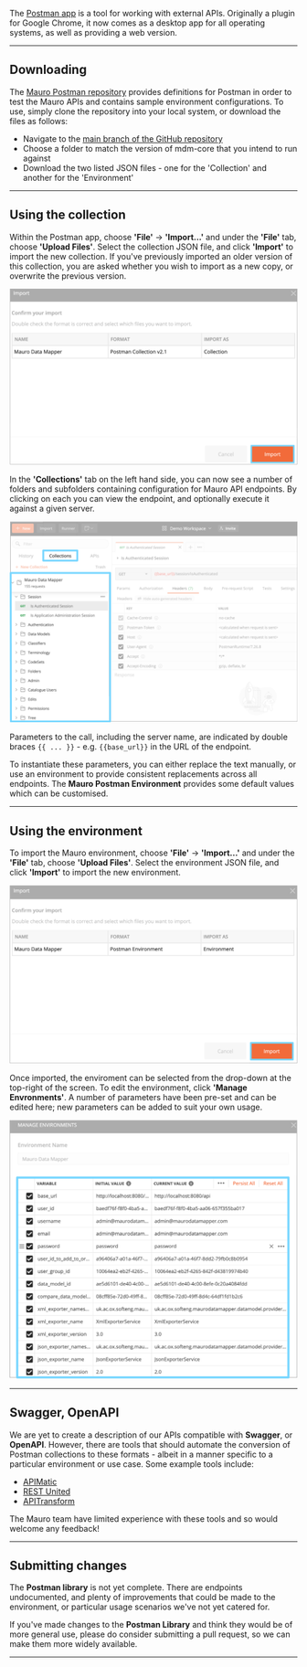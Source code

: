 The [Postman app](http://www.postman.com) is a tool for working with external APIs. Originally a plugin for Google Chrome, it now comes as a desktop
app for all operating systems, as well as providing a web version.

---

## Downloading

The [Mauro Postman repository](https://github.com/MauroDataMapper/postman-library) provides definitions for Postman in order to test the Mauro APIs
and contains sample environment configurations. To use, simply clone the repository into your local system, or download the files as follows:

- Navigate to the [main branch of the GitHub repository](https://github.com/MauroDataMapper/postman-library/tree/main)
- Choose a folder to match the version of mdm-core that you intend to run against
- Download the two listed JSON files - one for the 'Collection' and another for the 'Environment'

---

## Using the collection

Within the Postman app, choose **'File'** -> **'Import...'** and under the **'File'** tab, choose **'Upload Files'**. Select the collection JSON file, and
click **'Import'** to import the new collection. If you've previously imported an older version of this collection, you are asked whether you wish to
import as a new copy, or overwrite the previous version.

![Import the Mauro collection in Postman](../images/postman/postman-import-collection.png)

In the **'Collections'** tab on the left hand side, you can now see a number of folders and subfolders containing configuration for Mauro API
endpoints. By clicking on each you can view the endpoint, and optionally execute it against a given server.

![View the Mauro collection in Postman](../images/postman/postman-collection.png)

Parameters to the call, including the server name, are indicated by double braces `{{ ... }}` - e.g. `{{base_url}}` in the URL of the endpoint.  

To instantiate these parameters, you can either replace the text manually, or use an environment to provide consistent replacements across all
endpoints. The **Mauro Postman Environment** provides some default values which can be customised.

---

## Using the environment

To import the Mauro environment, choose **'File'** -> **'Import...'** and under the **'File'** tab, choose **'Upload Files'**. Select the environment JSON
file, and click **'Import'** to import the new environment.

![Import the Mauro environment in Postman](../images/postman/postman-import-environment.png)

Once imported, the enviroment can be selected from the drop-down at the top-right of the screen.  To edit the environment, click **'Manage 
Envronments'**.  A number of parameters have been pre-set and can be edited here; new parameters can be added to suit your own usage.

![Manage the Mauro environment](../images/postman/postman-manage-environment.png)

---

## Swagger, OpenAPI

We are yet to create a description of our APIs compatible with **Swagger**, or **OpenAPI**.  However, there are tools that should automate the conversion of 
Postman collections to these formats - albeit in a manner specific to a particular environment or use case.  Some example tools include:

- [APIMatic](https://www.apimatic.io/transformer/)
- [REST United](https://restunited.com)
- [APITransform](https://apitransform.com)

The Mauro team have limited experience with these tools and so would welcome any feedback!

---

## Submitting changes

The **Postman library** is not yet complete. There are endpoints undocumented, and plenty of improvements that could be made to the environment, or 
particular usage scenarios we've not yet catered for.  

If you've made changes to the **Postman Library** and think they would be of more general use, 
please do consider submitting a pull request, so we can make them more widely available.

---

